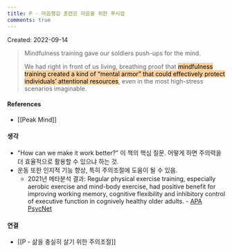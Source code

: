 ```yaml
---
title: P - 마음챙김 훈련은 마음을 위한 푸시업
comments: true
---
```


Created: 2022-09-14

>Mindfulness training gave our soldiers push-ups for the mind.
>
>We had right in front of us living, breathing proof that <mark style="background: #FFB86CA6;">mindfulness training created a kind of “mental armor” that could effectively protect individuals’ attentional resources</mark>, even in the most high-stress scenarios imaginable.

#### References
- [[Peak Mind]]

#### 생각
- "How can we make it work better?" 이 책의 핵심 질문. 어떻게 하면 주의력을 더 효율적으로 활용할 수 있으냐 하는 것.
- 운동 또한 인지적 기능 향상, 특히 주의조절에 도움이 될 수 있음.
    - 2021년 메타분석 결과: Regular physical exercise training, especially aerobic exercise and mind-body exercise, had positive benefit for improving working memory, cognitive flexibility and inhibitory control of executive function in cognively healthy older adults. - [APA PsycNet](https://psycnet.apa.org/record/2021-10981-001)

#### 연결
- [[P - 삶을 충실히 살기 위한 주의조절]]

